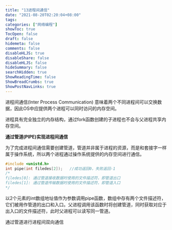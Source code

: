 ```yaml
---
title: "13进程间通信"
date: "2021-08-20T02:20:04+08:00"
tags:
categories: ["网络编程"]
showToc: true
TocOpen: false
draft: false
hidemeta: false
comments: false
disableHLJS: true
disableShare: false
disableHLJS: false
hideSummary: false
searchHidden: true
ShowReadingTime: false
ShowBreadCrumbs: true
ShowPostNavLinks: true
---
```


进程间通信(Inter Process Communication) 意味着两个不同进程间可以交换数据，因此OS中应提供两个进程可以同时访问的内存空间。

进程具有完全独立的内存结构，通过fork函数创建的子进程也不会与父进程共享内存空间。

**通过管道(PIPE)实现进程间通信**

为了完成进程间通信需要创建管道，管道并非属于进程的资源，而是和套接字一样属于操作系统，所以两个进程通过操作系统提供的内存空间进行通信。

```c
#include <unistd.h>
int pipe(int filedes[2]);	//成功返回0，失败返回-1
/*
filedes[0]: 通过管道接收数据时使用的文件描述符，即管道出口
filedes[1]: 通过管道传输数据时使用的文件描述符，即管道入口
*/
```

以2个元素的int数组地址值作为参数调用pipe函数，数组中存有两个文件描述符，它们被用作管道的出口和入口。父进程调用该函数时将创建管道，同时获取对应于出入口的文件描述符，此时父进程可以读写同一管道。

通过管道进行进程间双向通信

